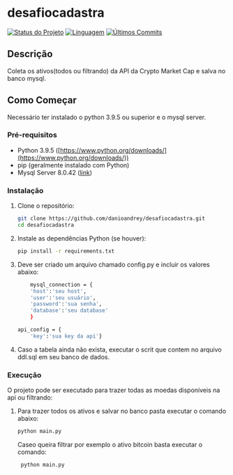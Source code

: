 # desafiocadastra
[![Status do Projeto](https://img.shields.io/badge/status-concluído-brightgreen)](https://github.com/danioandrey/desafiocadastra)
[![Linguagem](https://img.shields.io/badge/linguagem-Python-blue)](https://www.python.org/)
[![Últimos Commits](https://img.shields.io/github/last-commit/danioandrey/desafiocadastra)](https://github.com/danioandrey/desafiocadastra/commits/main)

## Descrição

Coleta os ativos(todos ou filtrando) da API da Crypto Market Cap e salva no banco mysql.

## Como Começar

Necessário ter instalado o python 3.9.5 ou superior e o mysql server.

### Pré-requisitos


* Python 3.9.5 ([https://www.python.org/downloads/](https://www.python.org/downloads/))
* pip (geralmente instalado com Python)
* Mysql Server 8.0.42 ([link](https://dev.mysql.com/downloads/installer/))

### Instalação

1.  Clone o repositório:
    ```bash
    git clone https://github.com/danioandrey/desafiocadastra.git
    cd desafiocadastra
    ```
2.  Instale as dependências Python (se houver):
    ```bash
    pip install -r requirements.txt
    ```
3.  Deve ser criado um arquivo chamado config.py e incluir os valores abaixo:
    ```bash
        mysql_connection = {
        'host':'seu host',
        'user':'seu usuário',
        'password':'sua senha',
        'database':'seu database'
        }
    ```
    ```bash
    api_config = {
        'key':'sua key da api'}
    ```

4. Caso a tabela ainda não exista, executar o scrit que contem no arquivo ddl.sql em seu banco de dados.

### Execução

O projeto pode ser executado para trazer todas as moedas disponíveis na api ou filtrando:

1. Para trazer todos os ativos e salvar no banco pasta executar o comando abaixo:
    ```bash
    python main.py
    ```
   Caseo queira filtrar  por exemplo o ativo bitcoin basta executar o comando:
   ```bash
    python main.py
    ```